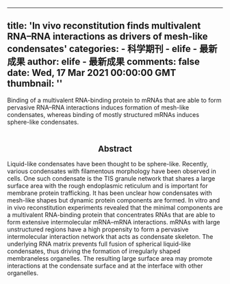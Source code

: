 
---
title: 'In vivo reconstitution finds multivalent RNA–RNA interactions as drivers of mesh-like condensates'
categories: 
    - 科学期刊
    - elife - 最新成果
author: elife - 最新成果
comments: false
date: Wed, 17 Mar 2021 00:00:00 GMT
thumbnail: ''
---

<div>   
Binding of a multivalent RNA-binding protein to mRNAs that are able to form pervasive RNA–RNA interactions induces formation of mesh-like condensates, whereas binding of mostly structured mRNAs induces sphere-like condensates.
  <br><br><h2 style="font-size: 14pt"><center>Abstract</center></h2>
      <p class="paragraph">Liquid-like condensates have been thought to be sphere-like. Recently, various condensates with filamentous morphology have been observed in cells. One such condensate is the TIS granule network that shares a large surface area with the rough endoplasmic reticulum and is important for membrane protein trafficking. It has been unclear how condensates with mesh-like shapes but dynamic protein components are formed. In vitro and in vivo reconstitution experiments revealed that the minimal components are a multivalent RNA-binding protein that concentrates RNAs that are able to form extensive intermolecular mRNA–mRNA interactions. mRNAs with large unstructured regions have a high propensity to form a pervasive intermolecular interaction network that acts as condensate skeleton. The underlying RNA matrix prevents full fusion of spherical liquid-like condensates, thus driving the formation of irregularly shaped membraneless organelles. The resulting large surface area may promote interactions at the condensate surface and at the interface with other organelles.</p>




    
</div>
            
